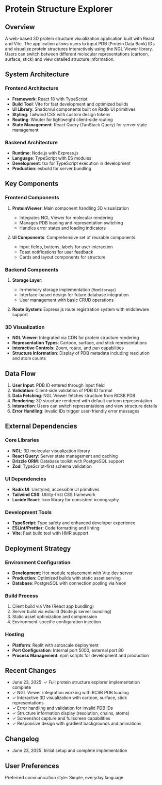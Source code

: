 # Protein Structure Explorer

## Overview

A web-based 3D protein structure visualization application built with React and Vite. The application allows users to input PDB (Protein Data Bank) IDs and visualize protein structures interactively using the NGL Viewer library. Users can switch between different molecular representations (cartoon, surface, stick) and view detailed structure information.

## System Architecture

### Frontend Architecture
- **Framework**: React 18 with TypeScript
- **Build Tool**: Vite for fast development and optimized builds
- **UI Library**: Shadcn/ui components built on Radix UI primitives
- **Styling**: Tailwind CSS with custom design tokens
- **Routing**: Wouter for lightweight client-side routing
- **State Management**: React Query (TanStack Query) for server state management

### Backend Architecture
- **Runtime**: Node.js with Express.js
- **Language**: TypeScript with ES modules
- **Development**: tsx for TypeScript execution in development
- **Production**: esbuild for server bundling

## Key Components

### Frontend Components
1. **ProteinViewer**: Main component handling 3D visualization
   - Integrates NGL Viewer for molecular rendering
   - Manages PDB loading and representation switching
   - Handles error states and loading indicators

2. **UI Components**: Comprehensive set of reusable components
   - Input fields, buttons, labels for user interaction
   - Toast notifications for user feedback
   - Cards and layout components for structure

### Backend Components
1. **Storage Layer**: 
   - In-memory storage implementation (`MemStorage`)
   - Interface-based design for future database integration
   - User management with basic CRUD operations

2. **Route System**: Express.js route registration system with middleware support

### 3D Visualization
- **NGL Viewer**: Integrated via CDN for protein structure rendering
- **Representation Types**: Cartoon, surface, and stick representations
- **Interactive Controls**: Zoom, rotate, and pan capabilities
- **Structure Information**: Display of PDB metadata including resolution and atom counts

## Data Flow

1. **User Input**: PDB ID entered through input field
2. **Validation**: Client-side validation of PDB ID format
3. **Data Fetching**: NGL Viewer fetches structure from RCSB PDB
4. **Rendering**: 3D structure rendered with default cartoon representation
5. **Interaction**: Users can switch representations and view structure details
6. **Error Handling**: Invalid IDs trigger user-friendly error messages

## External Dependencies

### Core Libraries
- **NGL**: 3D molecular visualization library
- **React Query**: Server state management and caching
- **Drizzle ORM**: Database toolkit with PostgreSQL support
- **Zod**: TypeScript-first schema validation

### UI Dependencies
- **Radix UI**: Unstyled, accessible UI primitives
- **Tailwind CSS**: Utility-first CSS framework
- **Lucide React**: Icon library for consistent iconography

### Development Tools
- **TypeScript**: Type safety and enhanced developer experience
- **ESLint/Prettier**: Code formatting and linting
- **Vite**: Fast build tool with HMR support

## Deployment Strategy

### Environment Configuration
- **Development**: Hot module replacement with Vite dev server
- **Production**: Optimized builds with static asset serving
- **Database**: PostgreSQL with connection pooling via Neon

### Build Process
1. Client build via Vite (React app bundling)
2. Server build via esbuild (Node.js server bundling)
3. Static asset optimization and compression
4. Environment-specific configuration injection

### Hosting
- **Platform**: Replit with autoscale deployment
- **Port Configuration**: Internal port 5000, external port 80
- **Process Management**: npm scripts for development and production

## Recent Changes

- June 23, 2025: ✓ Full protein structure explorer implementation complete
- ✓ NGL Viewer integration working with RCSB PDB loading
- ✓ Interactive 3D visualization with cartoon, surface, stick representations
- ✓ Error handling and validation for invalid PDB IDs
- ✓ Structure information display (resolution, chains, atoms)
- ✓ Screenshot capture and fullscreen capabilities
- ✓ Responsive design with gradient backgrounds and animations

## Changelog

- June 23, 2025: Initial setup and complete implementation

## User Preferences

Preferred communication style: Simple, everyday language.
